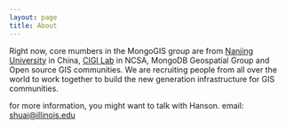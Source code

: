 ```yaml
---
layout: page
title: About
---
```



Right now, core mumbers in the MongoGIS group are from [Nanjing University](http://gis.nju.edu.cn/) in China, [CIGI Lab](http://cybergis.illinois.edu/) in NCSA, MongoDB Geospatial Group and Open source GIS communities. We are recruiting people from all over the world to work together to build the new generation infrastructure for GIS communities.

for more information, you might want to talk with Hanson. email: <shuai@illinois.edu>
